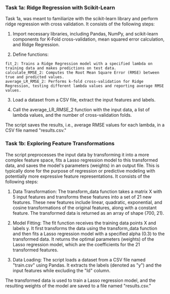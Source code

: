 ### Task 1a: Ridge Regression with Scikit-Learn

Task 1a, was meant to familiarize with the scikit-learn library and perform ridge regression with cross validation. It consists of the following steps:

  1) Import necessary libraries, including Pandas, NumPy, and scikit-learn components for K-Fold cross-validation, mean squared error calculation, and Ridge Regression.

  2) Define functions:
  
    fit_2: Trains a Ridge Regression model with a specified lambda on training data and makes predictions on test data.
    calculate_RMSE_2: Computes the Root Mean Square Error (RMSE) between true and predicted values.
    average_LR_RMSE_2: Performs k-fold cross-validation for Ridge Regression, testing different lambda values and reporting average RMSE values.

  3) Load a dataset from a CSV file, extract the input features and labels.

  4) Call the average_LR_RMSE_2 function with the input data, a list of lambda values, and the number of cross-validation folds.

The script saves the results, i.e., average RMSE values for each lambda, in a CSV file named "results.csv."

### Task 1b: Exploring Feature Transformations

The script preprocesses the input data by transforming it into a more complex feature space, fits a Lasso regression model to this transformed data, and saves the model's parameters (weights) in an output file. This is typically done for the purpose of regression or predictive modeling with potentially more expressive feature representations. It consists of the following steps:
  
  1) Data Transformation: The transform_data function takes a matrix X with 5 input features and transforms these features into a set of 21 new features. These new features include linear, quadratic,   exponential, and cosine transformations of the original features, along with a constant feature. The transformed data is returned as an array of shape (700, 21).
  
  2) Model Fitting: The fit function receives the training data points X and labels y. It first transforms the data using the transform_data function and then fits a Lasso regression model with a       specified alpha (0.3) to the transformed data. It returns the optimal parameters (weights) of the Lasso regression model, which are the coefficients for the 21 transformed features.
  
  3) Data Loading: The script loads a dataset from a CSV file named "train.csv" using Pandas. It extracts the labels (denoted as "y") and the input features while excluding the "Id" column.
  
  The transformed data is used to train a Lasso regression model, and the resulting weights of the model are saved to a file named "results.csv."

